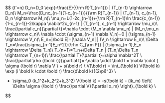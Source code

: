 $$ {t'=n}
D_n=D_0 \exp(-\frac{E}{{\rm R}T_{n-1}}) | (T_{n-1} \rightarrow D_n)\\
M_n=\frac{D_nc_{n-1}(1-c_{n-1})}{{\rm R}T_{n-1}} | (T_{n-1}, c_{n-1}, D_n \rightarrow M_n)\\
\mu_n=L(1-2c_{n-1})+{\rm R}T_{n-1}\ln \frac{c_{n-1}}{1-c_{n-1}}-2\kappa \nabla^2c_{n-1} | (T_{n-1}, c_{n-1} \rightarrow \mu_n)\\
\frac{\partial c_n}{\partial t}=\nabla \cdot (M_n \nabla \mu_n) | (M_n,\mu_n \rightarrow c_n)\\
\nabla \cdot (\sigma_{n-1} \nabla V_n)=0 | (\sigma_{n-1} \rightarrow V_n)\\
E_n=|\bold E|=|\nabla V_n| | (V_n \rightarrow E_n)\\
\Delta T_n=\frac{\sigma_{n-1}E_n^2t}{\rho C_{\rm P}} | (\sigma_{n-1},E_n \rightarrow \Delta T_n)\\
T_{n+1}=T_n+\Delta T_n | (T_n,\Delta T_n \rightarrow T_{n+1})\\
\frac{\partial T}{\partial t}=\alpha \nabla^2T \\
\frac{\partial \rho (\bold r)}{\partial t}=-\nabla \cdot \bold I = \nabla \cdot \{ \sigma (\bold r) \nabla V \} + s(\bold r) \\
V(\bold r) = \int_{\bold k} V(\bold k) \exp (i \bold k \cdot \bold r) \frac{d\bold k}{(2\pi)^3} \\
- \sigma_0 (k_1^2+k_2^2+k_3^2) V(\bold k) = -s(\bold k) - (ik_m) \left\{ \Delta \sigma (\bold r) \frac{\partial V}{\partial x_m} \right\}_{\bold k} \\

$$
